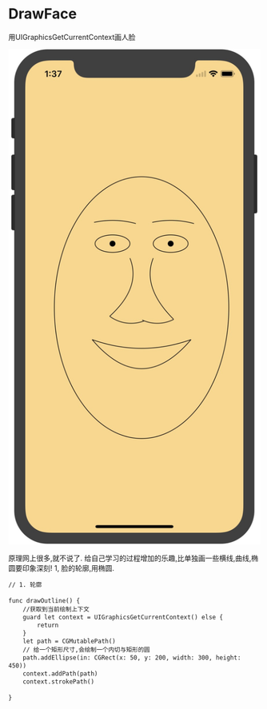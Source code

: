 # DrawFace
用UIGraphicsGetCurrentContext画人脸

![界面截图](https://github.com/liwangwang123/DrawFace/blob/master/Quartz2D/8822BBA7-4B65-40FD-AE7A-76041D8E066A.png)

原理网上很多,就不说了. 给自己学习的过程增加的乐趣,比单独画一些横线,曲线,椭圆要印象深刻!
1, 脸的轮廓,用椭圆.

    // 1. 轮廓
    
    func drawOutline() {
        //获取到当前绘制上下文
        guard let context = UIGraphicsGetCurrentContext() else {
            return
        }
        let path = CGMutablePath()
        // 给一个矩形尺寸,会绘制一个内切与矩形的圆
        path.addEllipse(in: CGRect(x: 50, y: 200, width: 300, height: 450))
        context.addPath(path)
        context.strokePath()
        
    }
    
